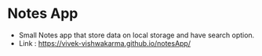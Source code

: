 # Notes App
- Small Notes app that store data on local storage and have search option.
- Link : https://vivek-vishwakarma.github.io/notesApp/
